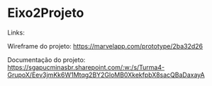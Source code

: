 # Eixo2Projeto
Links:

Wireframe do projeto: https://marvelapp.com/prototype/2ba32d26

Documentação do projeto: https://sgapucminasbr.sharepoint.com/:w:/s/Turma4-GrupoX/Eev3jmKk6W1Mtqg2BY2GloMB0XkekfpbX8sacQBaDaxayA  